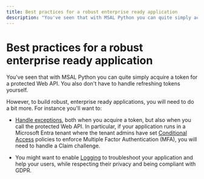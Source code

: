 ```yaml
---
title: Best practices for a robust enterprise ready application
description: "You've seen that with MSAL Python you can quite simply acquire a token for a protected Web API. You also don't have to handle refreshing tokens yourself. However, to build robust, enterprise ready applications, you will need to do a bit more."
---
```


# Best practices for a robust enterprise ready application

You've seen that with MSAL Python you can quite simply acquire a token for a protected Web API. You also don't have to handle refreshing tokens yourself.

However, to build robust, enterprise ready applications, you will need to do a bit more. For instance you'll want to:

* [Handle exceptions](/azure/active-directory/develop/msal-handling-exceptions?tabs=python), both when you acquire a token, but also when you call the protected Web API. In particular, if your application runs in a Microsoft Entra tenant where the tenant admins have set [Conditional Access](https://github.com/AzureAD/microsoft-authentication-library-for-python/wiki/Conditional-Access-and-Claims-Challenges) policies to enforce Multiple Factor Authentication (MFA), you will need to handle a Claim challenge.

* You might want to enable [Logging](/azure/active-directory/develop/msal-logging?tabs=python) to troubleshoot your application and help your users, while respecting their privacy and being compliant with GDPR.
